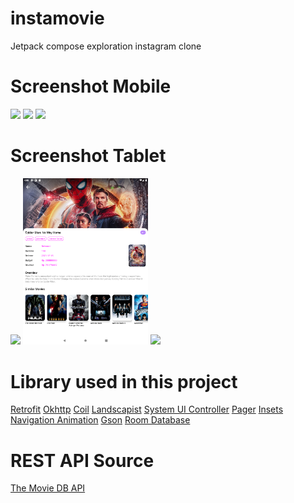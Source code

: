 # instamovie
Jetpack compose exploration instagram clone

# Screenshot Mobile
<p float="left">
    <img src="screenshot/1.png" width="200px">
    <img src="screenshot/2.png" width="200px">
    <img src="screenshot/3.png" width="200px">
</p>

# Screenshot Tablet
<p float="left">
    <img src="screenshot/4.png" width="200px">
    <img src="screenshot/5.png" width="200px">
    <img src="screenshot/6.png" width="200px">
</p>

# Library used in this project
[Retrofit](https://github.com/square/retrofit)
[Okhttp](https://github.com/square/okhttp)
[Coil](https://github.com/coil-kt/coil)
[Landscapist](https://github.com/skydoves/Landscapist)
[System UI Controller](https://github.com/google/accompanist/tree/main/systemuicontroller)
[Pager](https://github.com/google/accompanist/blob/main/pager)
[Insets](https://github.com/google/accompanist/tree/main/insets)
[Navigation Animation](https://github.com/google/accompanist/tree/main/navigation-animation)
[Gson](https://github.com/google/gson)
[Room Database](https://developer.android.com/jetpack/androidx/releases/room)

# REST API Source
[The Movie DB API](https://www.themoviedb.org/documentation/api)